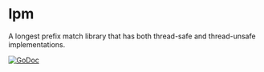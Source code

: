 # lpm

A longest prefix match library that has both thread-safe and thread-unsafe implementations.

[![GoDoc](https://godoc.org/github.com/go-ndn/lpm?status.svg)](https://godoc.org/github.com/go-ndn/lpm)
